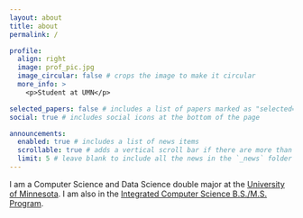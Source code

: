 ```yaml
---
layout: about
title: about
permalink: /

profile:
  align: right
  image: prof_pic.jpg
  image_circular: false # crops the image to make it circular
  more_info: >
    <p>Student at UMN</p>

selected_papers: false # includes a list of papers marked as "selected={true}"
social: true # includes social icons at the bottom of the page

announcements:
  enabled: true # includes a list of news items
  scrollable: true # adds a vertical scroll bar if there are more than 3 news items
  limit: 5 # leave blank to include all the news in the `_news` folder
---
```


I am a Computer Science and Data Science double major at the [University of Minnesota](https://twin-cities.umn.edu/). I am also in the [Integrated Computer Science B.S./M.S. Program](https://cse.umn.edu/cs/integrated-program-bachelorsmasters).
